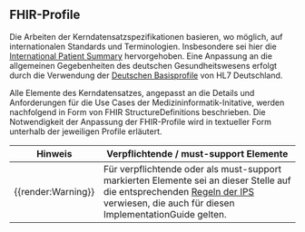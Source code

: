 ## FHIR-Profile

Die Arbeiten der Kerndatensatzspezifikationen basieren, wo möglich, auf internationalen Standards und Terminologien. Insbesondere sei hier die [International Patient Summary](http://hl7.org/fhir/uv/ips/history.html) hervorgehoben. Eine Anpassung an die allgemeinen Gegebenheiten des deutschen Gesundheitswesens erfolgt durch die Verwendung der [Deutschen Basisprofile](https://ig.fhir.de/basisprofile-de/stable/Home.html) von HL7 Deutschland.

Alle Elemente des Kerndatensatzes, angepasst an die Details und Anforderungen für die Use Cases der Medizininformatik-Initative, werden nachfolgend in Form von FHIR StructureDefinitions beschrieben. Die Notwendigkeit der Anpassung der FHIR-Profile wird in textueller Form unterhalb der jeweiligen Profile erläutert.

| Hinweis | Verpflichtende / must-support Elemente |
|---------|---------------------|
| {{render:Warning}} | Für verpflichtende oder als must-support markierten Elemente sei an dieser Stelle auf die entsprechenden [Regeln der IPS](https://build.fhir.org/ig/HL7/fhir-ips/design.html#must-support) verwiesen, die auch für diesen ImplementationGuide gelten. |

<br><br>
